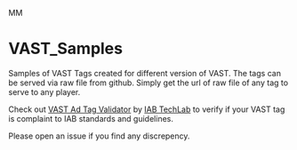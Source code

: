 MM

# VAST_Samples
Samples of VAST Tags created for different version of VAST. The tags can be served via raw file from github. Simply get the url of raw file of any tag to serve to any player. 

Check out [VAST Ad Tag Validator](https://vastvalidator.iabtechlab.com) by [IAB TechLab](https://www.iabtechlab.com) to verify if your VAST tag is complaint to IAB standards and guidelines. 

Please open an issue if you find any discrepency. 

